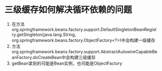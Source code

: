 # 三级缓存如何解决循环依赖的问题
1. 在方法org.springframework.beans.factory.support.DefaultSingletonBeanRegistry.getSingleton(java.lang.String, org.springframework.beans.factory.ObjectFactory<?>)中会构建一级缓存
2. 方法org.springframework.beans.factory.support.AbstractAutowireCapableBeanFactory.doCreateBean中会构建三级缓存
3. getBean拿到的可能是Bean实例，也可能是ObjectFactory